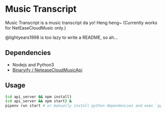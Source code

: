 # Music Transcript

Music Transcript is a music transcript da yo! Heng heng~ (Currently works for NetEaseCloudMusic only.)

@lightyears1998 is too lazy to write a README, so ah...

## Dependencies

- Nodejs and Python3
- [Binaryify / NeteaseCloudMusicApi](https://github.com/Binaryify/NeteaseCloudMusicApi)

## Usage

``` sh
(cd api_server && npm install)
(cd api_server && npm start) &
pipenv run start # or manually install python dependencies and exec `python __main__.py`
```
